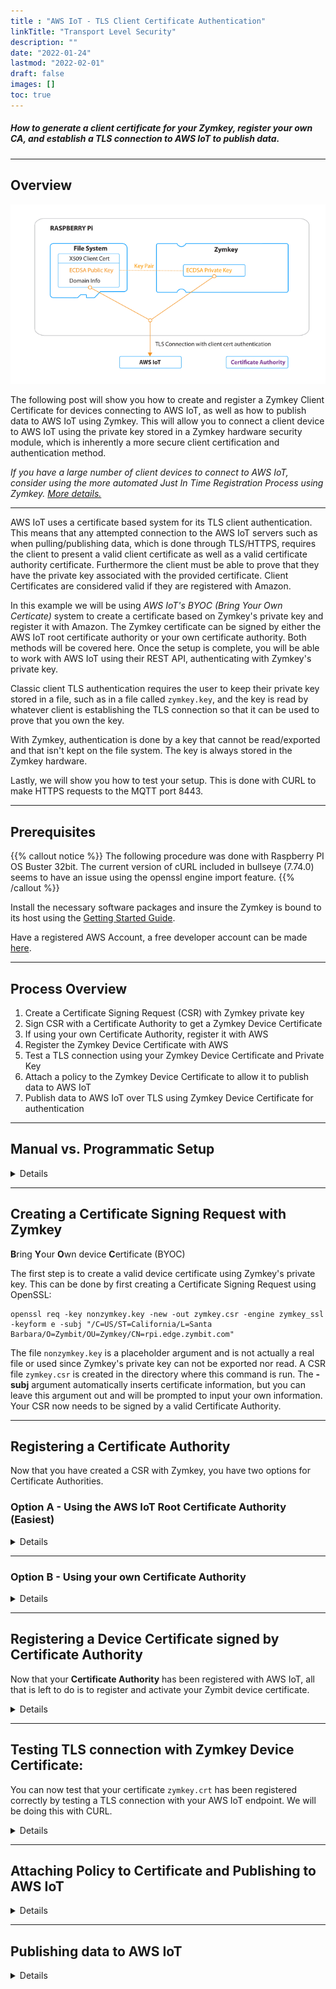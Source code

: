 ```yaml
---
title : "AWS IoT - TLS Client Certificate Authentication"
linkTitle: "Transport Level Security"
description: ""
date: "2022-01-24"
lastmod: "2022-02-01"
draft: false
images: []
toc: true
---
```


##### How to generate a client certificate for your Zymkey, register your own CA, and establish a TLS connection to AWS IoT to publish data.

-----

## Overview

![AWS-IoT-BYOC-graphic-2](aws-iot-tls.png)

The following post will show you how to create and register a Zymkey Client Certificate for devices connecting to  AWS IoT, as well as how to publish data to AWS IoT using Zymkey. This will allow you to connect a client device to AWS IoT using the private key stored in a Zymkey hardware security module, which is inherently a more secure client certification and authentication method.

*If you have a large number of client devices to connect to AWS IoT, consider using the more automated Just In Time Registration Process using Zymkey. [More details.](https://docs.zymbit.com/tutorials/aws-iot/jitr/)*

---
AWS IoT uses a certificate based system for its TLS client authentication. This means that any attempted connection to the AWS IoT servers such as when pulling/publishing data, which is done through TLS/HTTPS, requires the client to present a valid client certificate as well as a valid certificate authority certificate. Furthermore the client must be able to prove that they have the private key associated with the provided certificate. Client Certificates are considered valid if they are registered with Amazon.

In this example we will be using _AWS IoT's BYOC (Bring Your Own Certicate)_ system to create a certificate based on Zymkey's private key and register it with Amazon. The Zymkey certificate can be signed by either the AWS IoT root certificate authority or your own certificate authority. Both methods will be covered here. Once the setup is complete, you will be able to work with AWS IoT using their REST API, authenticating with Zymkey's private key. 

Classic client TLS authentication requires the user to keep their private key stored in a file, such as in a file called `zymkey.key`, and the key is read by whatever client is establishing the TLS connection so that it can be used to prove that you own the key. 

With Zymkey, authentication is done by a key that cannot be read/exported and that isn't kept on the file system. The key is always stored in the Zymkey hardware. 

Lastly, we will show you how to test your setup. This is done with CURL to make HTTPS requests to the MQTT port 8443. 

----------

## Prerequisites 

{{% callout notice %}}
The following procedure was done with Raspberry PI OS Buster 32bit. The current version of cURL included in bullseye (7.74.0) seems to have an issue using the openssl engine import feature.
{{% /callout %}}


Install the necessary software packages and insure the Zymkey is bound to its host using the [Getting Started Guide](https://docs.zymbit.com/getting-started/). 

Have a registered AWS Account, a free developer account can be made [here](https://aws.amazon.com/free/).

-----

## Process Overview

1. Create a Certificate Signing Request (CSR)  with Zymkey private key
2. Sign CSR with a Certificate Authority to get a Zymkey Device Certificate
3. If using your own Certificate Authority, register it with AWS
4. Register the Zymkey Device Certificate with AWS
5. Test a TLS connection using your Zymkey Device Certificate and Private Key
6. Attach a policy to the Zymkey Device Certificate to allow it to publish data to AWS IoT
7. Publish data to AWS IoT over TLS using Zymkey Device Certificate for authentication

---

## Manual vs. Programmatic Setup

<details>

<summary>Details</summary>

<br>

All AWS settings can be configured either manually through the AWS web interface or programatically through [AWS' boto 3 module](https://boto3.readthedocs.io/en/latest/reference/services/iot.html) in Python. If you would like to use scripts to programatically set up your client certificate, you will need to do the following steps.

First, follow these instructions on the boto3 page to set up the boto3 module for Python:
http://boto3.readthedocs.io/en/latest/guide/quickstart.html

The boto3 module authenticates with AWS based on a IAM Access ID and Secret Key. The boto3 tutorial will ask you to setup an IAM user, here are some instructions on how to do so:

1. From the **AWS console**, choose the **IAM service**.
2. Go to **Users** and select **Add User** 
3. Choose a **username** and check the **Programmatic access box**
4. For simplicity, choose **Attach existing policies directly** and select **AdministratorAccess**
5. If you wish to better manage your IAM credentials, feel free to customize your Access Policy.
6. Click **Review** and then **Create User**
7. **Save the Access ID and Secret Key** and **follow the boto3 guide**.

</details>

---

## Creating a Certificate Signing Request with Zymkey

**B**ring **Y**our **O**wn device **C**ertificate (BYOC)


The first step is to create a valid device certificate using Zymkey's private key. This can be done by first creating a Certificate Signing Request using OpenSSL:

	openssl req -key nonzymkey.key -new -out zymkey.csr -engine zymkey_ssl -keyform e -subj "/C=US/ST=California/L=Santa Barbara/O=Zymbit/OU=Zymkey/CN=rpi.edge.zymbit.com"

The file `nonzymkey.key` is a placeholder argument and is not actually a real file or used since Zymkey's private key can not be exported nor read. A CSR file `zymkey.csr` is created in the directory where this command is run. The **-subj**  argument automatically inserts certificate information, but you can leave this argument out and will be prompted to input your own information. Your CSR now needs to be signed by a valid Certificate Authority.

---

## Registering a Certificate Authority

Now that you have created a CSR with Zymkey, you have two options for Certificate Authorities.

### Option A - Using the AWS IoT Root Certificate Authority (Easiest)

<details>

<summary>Details</summary>

<br>

#### Signing CSR with AWS' Certificate Authority

Using AWS' Certificate Authority is the easier option in terms of setup and allows you to use a trustworthy Certificate Authority that Amazon uses its services. The following steps show you how to sign your Zymkey's private key with Amazon's CA and get a valid device certificate: 

---

**Manually:**
1. Sign into your **AWS console**. Here is a link to the console sign-in page: https://aws.amazon.com/console/
2. From the console, select the **AWS IoT Core** service
3. Under the **secure** tab, click on **Certificates** and click the blue **Create a certificate** bar
4. Choose the **Create with CSR** option
5. When the File Selection menu pops up **point to your CSR file**. It shoud be `zymkey.csr` by default. Choose **Upload file**. We created this file on your IoT device, you may need to transfer it to where your logged into AWS.
6. **Download the Certificate file** on the next screen and save as `zymkey.crt`. If you are not logged into AWS from your IoT device, transfer the file to your IoT device. We will use this later.
7. You also need to download the **root CA for AWS IoT**, by **clicking Download**. On the page that opens, scroll down to the section **CA certificates for server authentication**, click **ECC 256 bit key** and click on the adjacent link **Amazon Root CA 3**. Copy the public key into a file named `AWS_CA.pem` file. If you are not logged into AWS from your IoT device, transfer **AWS_CA.pem** to your IoT device. We will use this later.
8. Return to the **Create Certificate** **AWS IoT** page and click **Activate**

---

**Programatically:**
Using the boto3 client, this python script will read the csr file `zymkey.csr`, give it to AWS to sign with their Certificate Authority, and create a signed certificate `zymkey.crt` in the directory where this program is run. Furthermore the certificate will be automatically registered and activated with AWS IoT and will be ready for use. 
```python
import boto3

iot_client = boto3.client('iot')
with open('zymkey.csr', 'r') as zymkey_csr_file:
	zymkey_csr = zymkey_csr_file.read()

zymkey_cert = iot_client.create_certificate_from_csr(
	certificateSigningRequest=zymkey_csr,
	setAsActive=True
)

with open('zymkey.crt', 'w') as zymkey_cert_file:
	zymkey_cert_file.write(zymkey_cert['certificatePem'])
```
**Save the above script into a file called aws_sign_csr.py and run with the following command:**
	
	python aws_sign_csr.py

---
**Now that your Certificate has been signed and activated by AWS IoT, it can be used to establish a TLS connection with the AWS IoT servers. Skip down to Testing the TLS Connection section to continue.**

</details>

---

### Option B - Using your own Certificate Authority

<details>

<summary>Details</summary>

<br>

AWS IoT also allows you do you use own Certificate Authority as long as you register it with them. This constitutes proving you own the private key to the CA by signing a verification CSR that includes a registration code.

If you already have a Certificate Authority that you would like to use, you can ignore the next part. Here we create an example Certificate Authority using OpenSSL.


#### Creating an example CA with OpenSSL

```bash 
#!/bin/bash
set -e
mkdir CA_files
cd CA_files

openssl ecparam -genkey -name prime256v1 -out zk_ca.key
OPENSSL_CONF=/etc/ssl/openssl.cnf openssl req \
  -x509 -new -SHA256 -nodes -key zk_ca.key \
  -days 3650 -out zk_ca.crt \
  -subj "/C=US/ST=California/L=Santa Barbara/O=Zymkey/CN=zymkey-verify.zymbit.com.dev"

cp zk_ca.crt zk_ca.pem
``` 
Copy the above lines into a script called `mk_ca.sh`. You can then run the script in the command line by being in the same directory with the following command:

	bash mk_ca.sh
    
The script will create a directory called CA_files and a couple of files:  
    `zk_ca.key`: Private key for the created CA, will be supplied to OpenSSL for signing CSRs.  
	`zk_ca.pem`: PEM formatted certificate for the CA  
	`zk_ca.crt`: Same file as zk_ca.pem  

---

#### Signing CSR with Certificate Authority

Next we will be signing the Zymkey CSR with your chosen Certificate Authority.

```bash
#!/bin/bash
set -e

SCRIPT_NAME=$(basename $0)

[ -z $2 ] && echo "${SCRIPT_NAME} <csr filename> <crt filename>" 1>&2 && exit 1

csr=$1
crt=$2
openssl x509 -req -SHA256 -days 3650 \
  -CA CA_files/zk_ca.crt -CAkey CA_files/zk_ca.key -CAcreateserial \
  -in ${csr} -out ${crt}
```
Copy the above lines into a script called `sign_csr.sh`. The first argument is the relative or absolute path of your csr file, such as `zymkey.csr`. The second argument is what you want to name the certificate file of the signed cert. Change the -CA and -CAkey file path, can be relative or absolute, if you are using your own CA. You can then run the script in the command line by being in the same directory with the following command:

	bash sign_csr.sh zymkey.csr zymkey.crt
---

#### Registering Your Certificate Authority with AWS

You now have a valid certificate, `zymkey.crt` signed by the Certificate Authority of your choice. If you are using your own Certificate Authority, you have to register your Certificate Authority with Amazon's IoT service so that AWS IoT will accept certificates signed by that Certificate Authority.

---

**Manually**:

1. From the **AWS IoT console** select **Secure**, then click **CA**s and then click **Register**
2. Click **Register CA**
3. Follow **Steps 1 through 3** on the next screen to create a verification certificate.
4. When signing the verification certificate with your CA in **Step 4** run the following command:
		
		openssl x509 -req -in verificationCert.csr -CA CA_files/zk_ca.pem -CAkey CA_files/zk_ca.key -CAcreateserial -out verificationCert.crt -days 500 -sha256
	Note that if you use a different CA and not the demo one we generated, change the **-CA** and **-CAkey** paths appropriately.

5. **Step 5**: click **Select CA certificate** and point to the correct **.pem file**. If you use the OpenSSL generated SSL point to **CA_files/zk_ca.pem**
6. **Step 6**: click **Select verification certificate** and point to **verificationCert.crt** which was created in Step 4.
7. Select **Activate CA certificate** and **Enable auto-registration of device certificates**
8. Click **Register CA certificate** button.

---

**Programatically:**

The following python script will automatically create a verification cert with a registration code and automatically activate your Certificate Authority. While it may look a bit intimidating, all you have to worry about is the very last line, where you can change to point to your CA files.

```python 
import OpenSSL
import boto3
import os

def gen_AWS_verification_csr(registrationCode):
	key = OpenSSL.crypto.PKey()
	key.generate_key(OpenSSL.crypto.TYPE_RSA, 2048)
	req = OpenSSL.crypto.X509Req()
	req.get_subject().CN = registrationCode
	req.set_pubkey(key)
	req.sign(key, "sha256")	
	return OpenSSL.crypto.dump_certificate_request(OpenSSL.crypto.FILETYPE_PEM, req)

def sign_CSR_with_CA(verification_csr, CA_cert_path, CA_key_path):
	ca_cert = OpenSSL.crypto.load_certificate(OpenSSL.crypto.FILETYPE_PEM, open(CA_cert_path).read())
	ca_key = OpenSSL.crypto.load_privatekey(OpenSSL.crypto.FILETYPE_PEM, open(CA_key_path).read())
	req = OpenSSL.crypto.load_certificate_request(OpenSSL.crypto.FILETYPE_PEM, verification_csr)
	cert = OpenSSL.crypto.X509()
	cert.set_subject(req.get_subject())
	cert.set_serial_number(1)
	cert.gmtime_adj_notBefore(0)
	cert.gmtime_adj_notAfter(24 * 60 * 60)
	cert.set_issuer(ca_cert.get_subject())
	cert.set_pubkey(req.get_pubkey())
	cert.sign(ca_key, "sha256")
	return OpenSSL.crypto.dump_certificate(OpenSSL.crypto.FILETYPE_PEM, cert)

def register_CA_AWS(CA_cert_path, CA_key_path):
	client = boto3.client('iot')
	
	response = client.get_registration_code()
	registration_key = response['registrationCode']
	
	verification_pem = gen_AWS_verification_csr(registrationCode=registration_key)
	verification_cert = sign_CSR_with_CA(verification_csr=verification_pem, CA_cert_path=CA_cert_path, CA_key_path=CA_key_path)
	
	response = client.register_ca_certificate(
		caCertificate=open(CA_cert_path).read(),
		verificationCertificate=verification_cert,
		setAsActive=True,
		allowAutoRegistration=True
	)

	return response

register_CA_AWS(CA_cert_path='CA_files/zk_ca.crt', CA_key_path='CA_files/zk_ca.key')	
```
Copy the above lines into a file called `activate_aws_ca.py` and run with the following command:
	
	python activate_aws_ca.py

</details>


---

## Registering a Device Certificate signed by Certificate Authority

Now that your **Certificate Authority** has been registered with AWS IoT, all that is left to do is to register and activate your Zymbit device certificate.

<details>

<summary>Details</summary>

<br>

---
**Manually:**
1. From the **AWS IoT Console** click **Secure**, then **Certificates** and then click the blue **Create** button
2. Under **Use My Certificate** click the **Get Started** button
3. If you registered your own CA, choose the **CA you registered** on the Select a CA screen, then click **Next**
5. Click **Select certificates** and navigate to the certificate that was signed by your CA. Its default name is `zymkey.crt`
5. Make sure to check the **Activate all** circle on the certificate box, and finally click the blue **Register certificates** button.

---

**Programatically:**

The same thing can be done in Python. Just change the last line to point to your **CA_Path** and **Cert_Path**, the paths can be either relative or absolute. For example if the two certificate files: `zk_ca.crt` and `zymkey.crt` are in the same directory as the Python script, you don't have to change anything from the following:
```python 
import boto3
import OpenSSL

def activate_cert_AWS(CA_path, Cert_path):
	boto3client = boto3.client('iot')
	with open(CA_path) as CA_file:
               CA_Pem = CA_file.read()
        with open(Cert_path) as Cert_file:
                Cert_Pem = Cert_file.read()
        return boto3client.register_certificate(
		certificatePem=Cert_Pem,
		caCertificatePem=CA_Pem,
		setAsActive=True,
	)
	
activate_cert_AWS(CA_path='CA_files/zk_ca.crt', Cert_path='zymkey.crt') 
```
Copy the above lines into a file called `activate_aws_cert.py` and run with the following command: Change the CA_Path and Cert_path if necessary.
	
	python activate_aws_cert.py

</details>

---

## Testing TLS connection with Zymkey Device Certificate:

You can now test that your certificate `zymkey.crt` has been registered correctly by testing a TLS connection with your AWS IoT endpoint. We will be doing this with CURL. 

<details>

<summary>Details</summary>

<br>

The first thing to do is to look for your AWS endpoint:
1. From the **AWS IoT console screen**, click on **Settings** in the left hand bar.
2. In the **Device data endpoint** section, copy the **Endpoint**.
3. Replace **endpoint.iot.region.amazonaws.com** with the **Endpoint** you just copied in the following command. Now run the command, making sure to do it in the same directory where you keep your signed certificate, `zymkey.crt` and your CA cert/pem file, `AWS_CA.pem`, or `CA_files/zk_ca.pem`:

       #replace endpoint iot region with the copied endpoint
	   curl --tlsv1.2 --cacert AWS_CA.pem --cert zymkey.crt --key nonzymkey.key --engine zymkey_ssl --key-type ENG -v -X POST -d "{ \"hello\": \"world\"}" "https://endpoint.iot.region.amazonaws.com:8443/topics/hello/world"

Optionally, you can set an environment variable specifying the slot to use. For the HSM6, you will need to specify the variable prior to running the curl command:

           export ZK_SSL_SLOT=0

You should see a successful TLS connection, but receive a **403 Forbidden Exception** from AWS. This is because the certificate you registered, `zymkey.crt` doesn't have the appropriate permissions to publish a message to the topic **hello/world**. We can fix this by adding a policy and attaching it to the certificate.

---

Here's what the **successful TLS connection** looks like:

![tls-success|690x161](tls-success.png)

---

Here's the **403 exception** you should receive:

![403-except|581x164](tls-403exception.png)

</details>

---

## Attaching Policy to Certificate and Publishing to AWS IoT

<details>

<summary>Details</summary>

<br>

Here we will attach a Policy to your Zymkey certificate that allows it to publish data to any topic on AWS IoT.

1. From the **AWS IoT** console click on **Secure** and then **Policies**. Click the blue **Create a policy** button.
2. Give your Policy an appropriate name.
3. Under **Action**, write the following:
	
		iot:Connect, iot:Publish

4. For **Resource ARN** write:

		*

5. Check the **Allow** box, and click **Create**
6. Now, click the **Certificates** tab on the left and click on the **...** option on the top right corner of your certificate. Select **Attach Policy**
7. Attach the appropriate policy and you are done.

</details>

---

## Publishing data to AWS IoT

<details>

<summary>Details</summary>

<br>

Now the previous command should work and **{"hello": "world"}** should be published to the **hello/world** topic on your AWS IoT endpoint.

1. On the **AWS IoT console** and the **left hand bar**, click on the **Test** option, and then the **MQTT test client** option. 
2. In the **Subscribe to a topic** tab, in the **Subscription topic** box, type in **hello/world**. Click the **Subscribe** button
3. Test your TLS connection with the following **CURL** command pointing to the **CA cert/pem file** and your **Zymkey certificate**:
	
		#replace endpoint.iot.region with the appropriate values
		curl --tlsv1.2 --cacert CA_files/zk_ca.pem --cert zymkey.crt --key nonzymkey.key --engine zymkey_ssl --key-type ENG -v -X POST -d "{ \"hello\": \"world\"}" "https://endpoint.iot.region.amazonaws.com:8443/topics/hello/world"
 
 If it works, your command line should have indication of successful TLS connection and **"hello": "world"** should show up in your subscribed topic.

</details>
